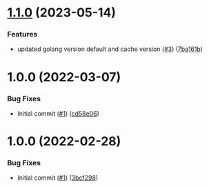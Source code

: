 # [1.1.0](https://github.com/catalystsquad/action-compile-go/compare/v1.0.0...v1.1.0) (2023-05-14)


### Features

* updated golang version default and cache version ([#3](https://github.com/catalystsquad/action-compile-go/issues/3)) ([7ba161b](https://github.com/catalystsquad/action-compile-go/commit/7ba161b15ba12ae07f28961204074c017c531d5f))

# 1.0.0 (2022-03-07)


### Bug Fixes

* Initial commit ([#1](https://github.com/catalystsquad/action-compile-go/issues/1)) ([cd58e06](https://github.com/catalystsquad/action-compile-go/commit/cd58e06e0e3d5b3e9f6d56699f7f47099de8ee8a))

# 1.0.0 (2022-02-28)


### Bug Fixes

* Initial commit ([#1](https://github.com/catalystsquad/action-composite-action-template/issues/1)) ([3bcf298](https://github.com/catalystsquad/action-composite-action-template/commit/3bcf298630471c46d9f9a1f3a24c2c15342e1855))
